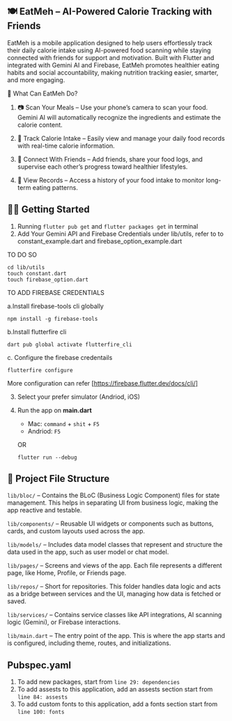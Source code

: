 ## 🍽️ EatMeh – AI-Powered Calorie Tracking with Friends

EatMeh is a mobile application designed to help users effortlessly track their daily calorie intake using AI-powered food scanning while staying connected with friends for support and motivation. Built with Flutter and integrated with Gemini AI and Firebase, EatMeh promotes healthier eating habits and social accountability, making nutrition tracking easier, smarter, and more engaging.

🧠 What Can EatMeh Do?

1. 📷 Scan Your Meals – Use your phone’s camera to scan your food. Gemini AI will automatically recognize the ingredients and estimate the calorie content.

2. 🧾 Track Calorie Intake – Easily view and manage your daily food records with real-time calorie information.

3. 👯 Connect With Friends – Add friends, share your food logs, and supervise each other’s progress toward healthier lifestyles.

4. 📝 View Records – Access a history of your food intake to monitor long-term eating patterns.

## 🧑‍💻 Getting Started

1. Running `flutter pub get` and `flutter packages get` in terminal
2. Add Your Gemini API and Firebase Credentials under lib/utils, refer to to constant_example.dart and firebase_option_example.dart

TO DO SO

```
cd lib/utils
touch constant.dart
touch firebase_option.dart
```

TO ADD FIREBASE CREDENTIALS

a.Install firebase-tools cli globally

```
npm install -g firebase-tools
```

b.Install flutterfire cli

```
dart pub global activate flutterfire_cli
```

c. Configure the firebase credentails

```
flutterfire configure
```

More configuration can refer [https://firebase.flutter.dev/docs/cli/]

3. Select your prefer simulator (Andriod, iOS)
4. Run the app on **main.dart**

   - Mac: `command` + `shit` + `F5`
   - Andriod: `F5`

   OR

   ```
   flutter run --debug
   ```

## 📁 Project File Structure

`lib/bloc/` – Contains the BLoC (Business Logic Component) files for state management. This helps in separating UI from business logic, making the app reactive and testable.

`lib/components/` – Reusable UI widgets or components such as buttons, cards, and custom layouts used across the app.

`lib/models/` – Includes data model classes that represent and structure the data used in the app, such as user model or chat model.

`lib/pages/` – Screens and views of the app. Each file represents a different page, like Home, Profile, or Friends page.

`lib/repos/` – Short for repositories. This folder handles data logic and acts as a bridge between services and the UI, managing how data is fetched or saved.

`lib/services/` – Contains service classes like API integrations, AI scanning logic (Gemini), or Firebase interactions.

`lib/main.dart` – The entry point of the app. This is where the app starts and is configured, including theme, routes, and initializations.

## Pubspec.yaml

1. To add new packages, start from `line 29: dependencies`
2. To add assests to this application, add an assests section start from `line 84: assests`
3. To add custom fonts to this application, add a fonts section start from `line 100: fonts`
